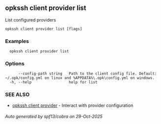 ## opkssh client provider list

List configured providers

```
opkssh client provider list [flags]
```

### Examples

```
  opkssh client provider list
```

### Options

```
      --config-path string   Path to the client config file. Default: ~/.opk/config.yml on linux and %APPDATA%\.opk\config.yml on windows.
  -h, --help                 help for list
```

### SEE ALSO

* [opkssh client provider](opkssh_client_provider.md)	 - Interact with provider configuration

###### Auto generated by spf13/cobra on 29-Oct-2025
